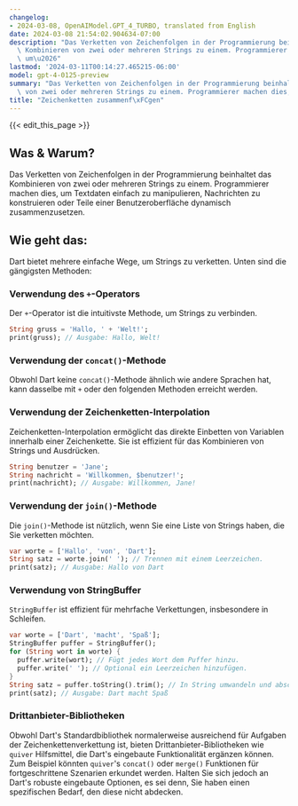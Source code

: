 ```yaml
---
changelog:
- 2024-03-08, OpenAIModel.GPT_4_TURBO, translated from English
date: 2024-03-08 21:54:02.904634-07:00
description: "Das Verketten von Zeichenfolgen in der Programmierung beinhaltet das\
  \ Kombinieren von zwei oder mehreren Strings zu einem. Programmierer machen dies,\
  \ um\u2026"
lastmod: '2024-03-11T00:14:27.465215-06:00'
model: gpt-4-0125-preview
summary: "Das Verketten von Zeichenfolgen in der Programmierung beinhaltet das Kombinieren\
  \ von zwei oder mehreren Strings zu einem. Programmierer machen dies, um\u2026"
title: "Zeichenketten zusammenf\xFCgen"
---
```


{{< edit_this_page >}}

## Was & Warum?
Das Verketten von Zeichenfolgen in der Programmierung beinhaltet das Kombinieren von zwei oder mehreren Strings zu einem. Programmierer machen dies, um Textdaten einfach zu manipulieren, Nachrichten zu konstruieren oder Teile einer Benutzeroberfläche dynamisch zusammenzusetzen.

## Wie geht das:
Dart bietet mehrere einfache Wege, um Strings zu verketten. Unten sind die gängigsten Methoden:

### Verwendung des `+`-Operators
Der `+`-Operator ist die intuitivste Methode, um Strings zu verbinden.
```dart
String gruss = 'Hallo, ' + 'Welt!';
print(gruss); // Ausgabe: Hallo, Welt!
```

### Verwendung der `concat()`-Methode
Obwohl Dart keine `concat()`-Methode ähnlich wie andere Sprachen hat, kann dasselbe mit `+` oder den folgenden Methoden erreicht werden.

### Verwendung der Zeichenketten-Interpolation
Zeichenketten-Interpolation ermöglicht das direkte Einbetten von Variablen innerhalb einer Zeichenkette. Sie ist effizient für das Kombinieren von Strings und Ausdrücken.
```dart
String benutzer = 'Jane';
String nachricht = 'Willkommen, $benutzer!';
print(nachricht); // Ausgabe: Willkommen, Jane!
```

### Verwendung der `join()`-Methode
Die `join()`-Methode ist nützlich, wenn Sie eine Liste von Strings haben, die Sie verketten möchten.
```dart
var worte = ['Hallo', 'von', 'Dart'];
String satz = worte.join(' '); // Trennen mit einem Leerzeichen.
print(satz); // Ausgabe: Hallo von Dart
```

### Verwendung von StringBuffer
`StringBuffer` ist effizient für mehrfache Verkettungen, insbesondere in Schleifen.
```dart
var worte = ['Dart', 'macht', 'Spaß'];
StringBuffer puffer = StringBuffer();
for (String wort in worte) {
  puffer.write(wort); // Fügt jedes Wort dem Puffer hinzu.
  puffer.write(' '); // Optional ein Leerzeichen hinzufügen.
}
String satz = puffer.toString().trim(); // In String umwandeln und abschließendes Leerzeichen entfernen.
print(satz); // Ausgabe: Dart macht Spaß
```

### Drittanbieter-Bibliotheken
Obwohl Dart's Standardbibliothek normalerweise ausreichend für Aufgaben der Zeichenkettenverkettung ist, bieten Drittanbieter-Bibliotheken wie `quiver` Hilfsmittel, die Dart's eingebaute Funktionalität ergänzen können. Zum Beispiel könnten `quiver`'s `concat()` oder `merge()` Funktionen für fortgeschrittene Szenarien erkundet werden. Halten Sie sich jedoch an Dart's robuste eingebaute Optionen, es sei denn, Sie haben einen spezifischen Bedarf, den diese nicht abdecken.

